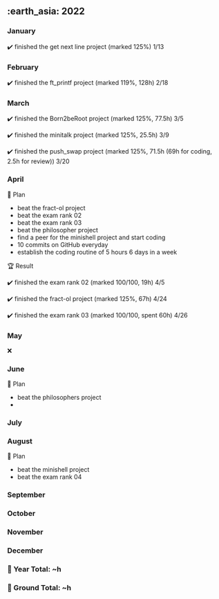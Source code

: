 <h2> :earth_asia: 2022 </h2>

<h3> January </h3>

:heavy_check_mark: finished the get next line project (marked 125%) 1/13

<h3> February </h3>

:heavy_check_mark: finished the ft_printf project (marked 119%, 128h) 2/18

<h3> March </h3>

:heavy_check_mark: finished the Born2beRoot project (marked 125%, 77.5h) 3/5

:heavy_check_mark: finished the minitalk project (marked 125%, 25.5h) 3/9

:heavy_check_mark: finished the push_swap project (marked 125%, 71.5h (69h for coding, 2.5h for review)) 3/20

<h3>  April </h3>

:dart: Plan
- beat the fract-ol project
- beat the exam rank 02
- beat the exam rank 03
- beat the philosopher project
- find a peer for the minishell project and start coding
- 10 commits on GitHub everyday
- establish the coding routine of 5 hours 6 days in a week

:trophy: Result

:heavy_check_mark: finished the exam rank 02 (marked 100/100, 19h) 4/5

:heavy_check_mark: finished the fract-ol project (marked 125%, 67h) 4/24

:heavy_check_mark: finished the exam rank 03 (marked 100/100, spent 60h) 4/26


<h3>  May </h3>

:x:

<h3>  June </h3>

:dart: Plan
- beat the philosophers project
- 

<h3>  July </h3>

<h3>  August </h3>

:dart: Plan
- beat the minishell project
- beat the exam rank 04

<h3> September </h3>

<h3>  October </h3>

<h3>  November </h3>

<h3> December </h3>


<h3>📍 Year Total: ~h<br></h3>
<h3>📍 Ground Total: ~h</h3>
